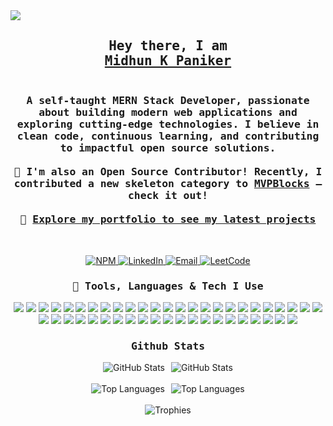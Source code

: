  <img src="https://backiee.com/static/wallpapers/1000x563/386745.jpg" />

 <br>

<h2 align="center">
  <samp>
    Hey there, I am<br />
    <b><a target="_blank" href="https://midhunkpaniker.vercel.app/">Midhun K Paniker</a></b>
  </samp>
</h2>

<h3 align="center">
  <samp>
    <br />
    A self-taught <strong>MERN Stack Developer</strong>, passionate about building modern web applications and exploring cutting-edge technologies. I believe in clean code, continuous learning, and contributing to impactful open source solutions.
    <br /><br />
    🚀 I'm also an <strong>Open Source Contributor</strong>! Recently, I contributed a new skeleton category to <a target="_blank" href="https://blocks.mvp-subha.me/docs/skeletons">MVPBlocks</a> — check it out!
    <br /><br />
    📂 <a target="_blank" href="https://midhunkpaniker.vercel.app/">Explore my portfolio to see my latest projects</a>
  </samp>
</h3>

<br />

<p align="center">
  <a href="https://www.npmjs.com/~codebymk" target="_blank">
    <img alt="NPM" src="https://img.shields.io/badge/NPM-red?style=for-the-badge&logo=npm&logoColor=white" />
  </a>
  <a href="https://www.linkedin.com/in/midhunkpaniker" target="_blank">
    <img alt="LinkedIn" src="https://img.shields.io/badge/LinkedIn-0A66C2?style=for-the-badge&logo=linkedin&logoColor=white" />
  </a>
  <a href="mailto:midhunkpaniker@gmail.com" target="_blank">
    <img alt="Email" src="https://img.shields.io/badge/Email-D14836?style=for-the-badge&logo=gmail&logoColor=white" />
  </a>
  <a href="https://leetcode.com/midhunkpaniker" target="_blank">
    <img alt="LeetCode" src="https://img.shields.io/badge/LeetCode-FFA116?style=for-the-badge&logo=leetcode&logoColor=black" />
  </a>
</p>

<h3 align="center">
  <samp>🧠 Tools, Languages & Tech I Use</samp>
</h3>

<p align="center">
  <!-- Languages & Logic -->
  <img src="https://img.shields.io/badge/JavaScript-%23323330.svg?style=for-the-badge&logo=javascript&logoColor=%23F7DF1E" />
  <img src="https://img.shields.io/badge/TypeScript-%23007ACC.svg?style=for-the-badge&logo=typescript&logoColor=white" />
  <img src="https://img.shields.io/badge/C-%2300599C.svg?style=for-the-badge&logo=c&logoColor=white" />
  <img src="https://img.shields.io/badge/DSA-Algorithmic-blue?style=for-the-badge" />
  <img src="https://img.shields.io/badge/SQL-%2300B4CC.svg?style=for-the-badge&logo=sqlite&logoColor=white" />

  <!-- Frontend -->
  <img src="https://img.shields.io/badge/React-%2320232a.svg?style=for-the-badge&logo=react&logoColor=%2361DAFB" />
  <img src="https://img.shields.io/badge/Next.js-black?style=for-the-badge&logo=next.js" />
  <img src="https://img.shields.io/badge/TailwindCSS-%2338B2AC.svg?style=for-the-badge&logo=tailwind-css&logoColor=white" />
  <img src="https://img.shields.io/badge/Bootstrap-%238511FA.svg?style=for-the-badge&logo=bootstrap&logoColor=white" />
  <img src="https://img.shields.io/badge/HTML5-%23E34F26.svg?style=for-the-badge&logo=html5&logoColor=white" />
  <img src="https://img.shields.io/badge/CSS3-%231572B6.svg?style=for-the-badge&logo=css3&logoColor=white" />

  <!-- Backend -->
  <img src="https://img.shields.io/badge/Node.js-6DA55F?style=for-the-badge&logo=node.js&logoColor=white" />
  <img src="https://img.shields.io/badge/Express.js-%23404d59.svg?style=for-the-badge&logo=express&logoColor=%2361DAFB" />
  <img src="https://img.shields.io/badge/WebSocket-20232A?style=for-the-badge&logo=socketdotio&logoColor=white" />
  <img src="https://img.shields.io/badge/WebRTC-333333?style=for-the-badge&logo=webrtc&logoColor=white" />
  <img src="https://img.shields.io/badge/Microservices-Patterns-purple?style=for-the-badge" />
  <img src="https://img.shields.io/badge/Kafka-231F20?style=for-the-badge&logo=apachekafka&logoColor=white" />

  <!-- State & Architecture -->
  <img src="https://img.shields.io/badge/Redux-%23593d88.svg?style=for-the-badge&logo=redux&logoColor=white" />
  <img src="https://img.shields.io/badge/Zustand-%23f28500.svg?style=for-the-badge&logo=zotero&logoColor=white" />
  <img src="https://img.shields.io/badge/Context--API-000000?style=for-the-badge&logo=react" />
  <img src="https://img.shields.io/badge/MVC-Architecture-informational?style=for-the-badge" />
  <img src="https://img.shields.io/badge/Clean--Architecture-007acc?style=for-the-badge" />
  <img src="https://img.shields.io/badge/SOLID-Principles-green?style=for-the-badge" />

  <!-- Databases -->
  <img src="https://img.shields.io/badge/MongoDB-%234ea94b.svg?style=for-the-badge&logo=mongodb&logoColor=white" />
  <img src="https://img.shields.io/badge/Postgres-%23316192.svg?style=for-the-badge&logo=postgresql&logoColor=white" />
  <img src="https://img.shields.io/badge/Redis-%23DC382D.svg?style=for-the-badge&logo=redis&logoColor=white" />

  <!-- DevOps / Deployment -->
  <img src="https://img.shields.io/badge/Docker-2496ED?style=for-the-badge&logo=docker&logoColor=white" />
  <img src="https://img.shields.io/badge/Kubernetes-326CE5?style=for-the-badge&logo=kubernetes&logoColor=white" />
  <img src="https://img.shields.io/badge/AWS-FF9900?style=for-the-badge&logo=amazonaws&logoColor=white" />
  <img src="https://img.shields.io/badge/EC2-orange?style=for-the-badge&logo=amazonec2&logoColor=white" />
  <img src="https://img.shields.io/badge/S3-569A31?style=for-the-badge&logo=amazonaws&logoColor=white" />
  <img src="https://img.shields.io/badge/Vercel-000000.svg?style=for-the-badge&logo=vercel&logoColor=white" />
  <img src="https://img.shields.io/badge/Render-%2300C7B7.svg?style=for-the-badge&logo=render&logoColor=white" />
  <img src="https://img.shields.io/badge/CI%2FCD-Automation-blue?style=for-the-badge" />
  <img src="https://img.shields.io/badge/GitHub%20Actions-%232671E5.svg?style=for-the-badge&logo=githubactions&logoColor=white" />

  <!-- Payments -->
  <img src="https://img.shields.io/badge/Stripe-0055FF.svg?style=for-the-badge&logo=stripe&logoColor=white" />
  <img src="https://img.shields.io/badge/PayPal-003087.svg?style=for-the-badge&logo=paypal&logoColor=white" />
  <img src="https://img.shields.io/badge/Razorpay-02042B?style=for-the-badge&logo=razorpay&logoColor=white" />

  <!-- Tools -->
  <img src="https://img.shields.io/badge/NPM-%23CB3837.svg?style=for-the-badge&logo=npm&logoColor=white" />
  <img src="https://img.shields.io/badge/Vite-%23646CFF.svg?style=for-the-badge&logo=vite&logoColor=white" />
  <img src="https://img.shields.io/badge/Postman-FF6C37?style=for-the-badge&logo=postman&logoColor=white" />
  <img src="https://img.shields.io/badge/Cloudinary-3448C5?style=for-the-badge&logo=cloudinary&logoColor=white" />
  <img src="https://img.shields.io/badge/Jest-C21325?style=for-the-badge&logo=jest&logoColor=white" />
  <img src="https://img.shields.io/badge/Figma-%23F24E1E.svg?style=for-the-badge&logo=figma&logoColor=white" />
  <img src="https://img.shields.io/badge/Photoshop-31A8FF?style=for-the-badge&logo=adobephotoshop&logoColor=white" />
  <img src="https://img.shields.io/badge/Codeplanner-Planning-blueviolet?style=for-the-badge" />
</p>

<h3 align="center">
  <samp>Github Stats</samp>
</h3>

<div align="center">

  <!-- Row 1: GitHub Stats + GitHub Streak -->
  <div style="display: flex; justify-content: center; flex-wrap: wrap; gap: 10px;">
    <img src="https://github-readme-stats.vercel.app/api?username=midhunkalarikkal&theme=github_dark_dimmed&hide_border=true&include_all_commits=false&count_private=false" alt="GitHub Stats" />
    <img src="https://github-readme-streak-stats.herokuapp.com/?user=midhunkalarikkal&theme=github_dark_dimmed&hide_border=true" alt="GitHub Stats" />
      </div>

  <br/>

  <!-- Row 2: Top Languages + LeetCode Stats -->
  <div style="display: flex; justify-content: center; flex-wrap: wrap; gap: 10px;">
    <img src="https://github-readme-stats.vercel.app/api/top-langs/?username=midhunkalarikkal&theme=github_dark_dimmed&hide_border=true&include_all_commits=false&count_private=false&layout=compact" alt="Top Languages" />
    <img src="https://leetcard.jacoblin.cool/midhunkpaniker?theme=dark&font=baloo" alt="Top Languages" />
      </div>

  <br/>

  <!-- Row 3: Trophies -->
  <img src="https://github-profile-trophy.vercel.app/?username=midhunkalarikkal&theme=darkhub&no-frame=true" alt="Trophies" />

</div>
